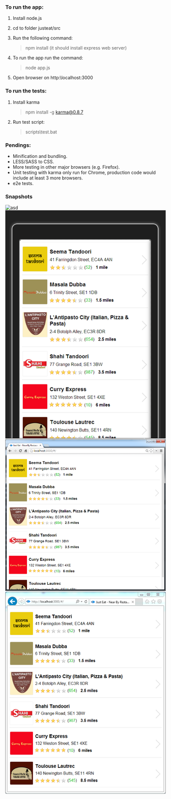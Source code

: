 ### To run the app:

1. Install node.js
2. cd to folder justeat/src
3. Run the following command:

	> npm install (it should install express web server)

4. To run the app run the command:

	> node app.js

5. Open browser on http:\\localhost:3000


### To run the tests:

1. Install karma

	> npm install -g karma@0.8.7

2. Run test script:
	
	> scripts\test.bat

### Pendings:

- Minification and bundling.
- LESS/SASS to CSS.
- More testing in other major browsers (e.g. Firefox).
- Unit testing with karma only run for Chrome, production code would include at least 3 more browsers.
- e2e tests.

### Snapshots

![asd]("https://github.com/mauriciogentile/resto/blob/master/snapshots/unittests.png")
![asd](https://github.com/mauriciogentile/resto/blob/master/snapshots/chrome-ripple-webmobile.png)
![asd](https://github.com/mauriciogentile/resto/blob/master/snapshots/chrome-v33.png)
![](https://github.com/mauriciogentile/resto/blob/master/snapshots/ie-v10.png)
